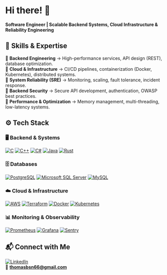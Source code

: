 # Hi there! 👋 

**Software Engineer | Scalable Backend Systems, Cloud Infrastructure & Reliability Engineering**

## 🚀 Skills & Expertise  

🔹 **Backend Engineering** → High-performance services, API design (REST), database optimization.  
🔹 **Cloud & Infrastructure** → CI/CD pipelines, containerization (Docker, Kubernetes), distributed systems.  
🔹 **System Reliability (SRE)** → Monitoring, scaling, fault tolerance, incident response.  
🔹 **Backend Security** → Secure API development, authentication, OWASP best practices.  
🔹 **Performance & Optimization** → Memory management, multi-threading, low-latency systems.  

## ⚙️ Tech Stack  

### 🖥 Backend & Systems  
[![C](https://img.shields.io/badge/C-00599C?style=for-the-badge&logo=c&logoColor=white)](#)
[![C++](https://img.shields.io/badge/C%2B%2B-00599C?style=for-the-badge&logo=c%2B%2B&logoColor=white)](#)
[![C#](https://img.shields.io/badge/C%23-239120?style=for-the-badge&logo=c-sharp&logoColor=white)](#)
[![Java](https://img.shields.io/badge/Java-ED8B00?style=for-the-badge&logo=java&logoColor=white)](#)
[![Rust](https://img.shields.io/badge/Rust-000000?style=for-the-badge&logo=rust&logoColor=white)](#)

### 🗄 Databases  
[![PostgreSQL](https://img.shields.io/badge/PostgreSQL-316192?style=for-the-badge&logo=postgresql&logoColor=white)](#)
[![Microsoft SQL Server](https://img.shields.io/badge/Microsoft_SQL_Server-CC2927?style=for-the-badge&logo=microsoft-sql-server&logoColor=white)](#)
[![MySQL](https://img.shields.io/badge/MySQL-00000F?style=for-the-badge&logo=mysql&logoColor=white)](#) 

### ☁️ Cloud & Infrastructure  
[![AWS](https://img.shields.io/badge/AWS-232F3E?style=for-the-badge&logo=amazon-aws&logoColor=white)](#)
[![Terraform](https://img.shields.io/badge/Terraform-623CE4?style=for-the-badge&logo=terraform&logoColor=white)](#)
[![Docker](https://img.shields.io/badge/Docker-2496ED?style=for-the-badge&logo=docker&logoColor=white)](#)
[![Kubernetes](https://img.shields.io/badge/Kubernetes-326CE5?style=for-the-badge&logo=kubernetes&logoColor=white)](#)

### 📊 Monitoring & Observability  
[![Prometheus](https://img.shields.io/badge/Prometheus-E6522C?style=for-the-badge&logo=prometheus&logoColor=white)](#)
[![Grafana](https://img.shields.io/badge/Grafana-F46800?style=for-the-badge&logo=grafana&logoColor=white)](#)
[![Sentry](https://img.shields.io/badge/Sentry-362D59?style=for-the-badge&logo=sentry&logoColor=white)](#)

## 📬 Connect with Me  

[![LinkedIn](https://img.shields.io/badge/LinkedIn-%230077B5.svg?logo=linkedin&logoColor=white)](https://www.linkedin.com/in/thomas-bsn/)  
📧 **thomasbsn66@gmail.com**  
